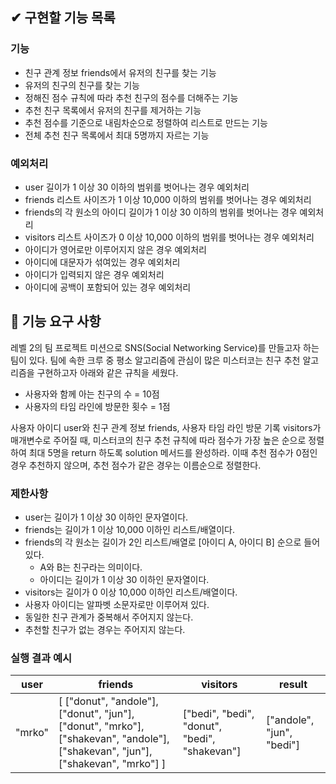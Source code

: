 ## ✔ 구현할 기능 목록

### 기능
- 친구 관계 정보 friends에서 유저의 친구를 찾는 기능
- 유저의 친구의 친구를 찾는 기능
- 정해진 점수 규칙에 따라 추천 친구의 점수를 더해주는 기능
- 추천 친구 목록에서 유저의 친구를 제거하는 기능
- 추천 점수를 기준으로 내림차순으로 정렬하여 리스트로 만드는 기능
- 전체 추천 친구 목록에서 최대 5명까지 자르는 기능

### 예외처리
- user 길이가 1 이상 30 이하의 범위를 벗어나는 경우 예외처리
- friends 리스트 사이즈가 1 이상 10,000 이하의 범위를 벗어나는 경우 예외처리
- friends의 각 원소의 아이디 길이가 1 이상 30 이하의 범위를 벗어나는 경우 예외처리
- visitors 리스트 사이즈가 0 이상 10,000 이하의 범위를 벗어나는 경우 예외처리
- 아이디가 영어로만 이루어지지 않은 경우 예외처리
- 아이디에 대문자가 섞여있는 경우 예외처리
- 아이디가 입력되지 않은 경우 예외처리
- 아이디에 공백이 포함되어 있는 경우 예외처리


## 🚀 기능 요구 사항

레벨 2의 팀 프로젝트 미션으로 SNS(Social Networking Service)를 만들고자 하는 팀이 있다. 팀에 속한 크루 중 평소 알고리즘에 관심이 많은 미스터코는 친구 추천 알고리즘을 구현하고자 아래와 같은 규칙을 세웠다.

- 사용자와 함께 아는 친구의 수 = 10점 
- 사용자의 타임 라인에 방문한 횟수 = 1점

사용자 아이디 user와 친구 관계 정보 friends, 사용자 타임 라인 방문 기록 visitors가 매개변수로 주어질 때, 미스터코의 친구 추천 규칙에 따라 점수가 가장 높은 순으로 정렬하여 최대 5명을 return 하도록 solution 메서드를 완성하라. 이때 추천 점수가 0점인 경우 추천하지 않으며, 추천 점수가 같은 경우는 이름순으로 정렬한다.

### 제한사항

- user는 길이가 1 이상 30 이하인 문자열이다.
- friends는 길이가 1 이상 10,000 이하인 리스트/배열이다.
- friends의 각 원소는 길이가 2인 리스트/배열로 [아이디 A, 아이디 B] 순으로 들어있다.
  - A와 B는 친구라는 의미이다.
  - 아이디는 길이가 1 이상 30 이하인 문자열이다.
- visitors는 길이가 0 이상 10,000 이하인 리스트/배열이다.
- 사용자 아이디는 알파벳 소문자로만 이루어져 있다.
- 동일한 친구 관계가 중복해서 주어지지 않는다.
- 추천할 친구가 없는 경우는 주어지지 않는다.

### 실행 결과 예시

| user | friends | visitors | result |
| --- | --- | --- | --- |
| "mrko" | [ ["donut", "andole"], ["donut", "jun"], ["donut", "mrko"], ["shakevan", "andole"], ["shakevan", "jun"], ["shakevan", "mrko"] ] | ["bedi", "bedi", "donut", "bedi", "shakevan"] | ["andole", "jun", "bedi"] |
